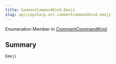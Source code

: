 ```yaml
---
title: CommentCommandKind.Emoji
slug: api/cppsharp.ast.commentcommandkind.emoji
---
```

Enumeration Member in [CommentCommandKind](/api/cppsharp/ast/commentcommandkind)

## Summary



```csharp
Emoji
```

